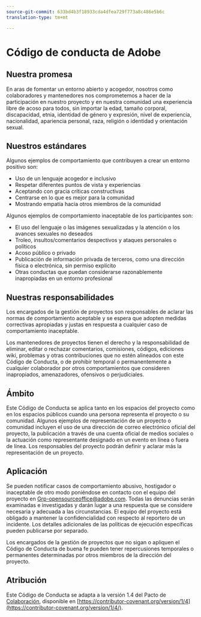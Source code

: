 ```yaml
---
source-git-commit: 633bd4b3f18933cda4dfea729f773a8c486e5b6c
translation-type: tm+mt

---
```

# Código de conducta de Adobe

## Nuestra promesa

En aras de fomentar un entorno abierto y acogedor, nosotros como colaboradores y mantenedores nos comprometemos a hacer de la participación en nuestro proyecto y en nuestra comunidad una experiencia libre de acoso para todos, sin importar la edad, tamaño corporal, discapacidad, etnia, identidad de género y expresión, nivel de experiencia, nacionalidad, apariencia personal, raza, religión o identidad y orientación sexual.

## Nuestros estándares

Algunos ejemplos de comportamiento que contribuyen a crear un entorno positivo son:

* Uso de un lenguaje acogedor e inclusivo
* Respetar diferentes puntos de vista y experiencias
* Aceptando con gracia críticas constructivas
* Centrarse en lo que es mejor para la comunidad
* Mostrando empatía hacia otros miembros de la comunidad

Algunos ejemplos de comportamiento inaceptable de los participantes son:

* El uso del lenguaje o las imágenes sexualizadas y la atención o los avances sexuales no deseados
* Troleo, insultos/comentarios despectivos y ataques personales o políticos
* Acoso público o privado
* Publicación de información privada de terceros, como una dirección física o electrónica, sin permiso explícito
* Otras conductas que puedan considerarse razonablemente inapropiadas en un entorno profesional

## Nuestras responsabilidades

Los encargados de la gestión de proyectos son responsables de aclarar las normas de comportamiento aceptable y se espera que adopten medidas correctivas apropiadas y justas en respuesta a cualquier caso de comportamiento inaceptable.

Los mantenedores de proyectos tienen el derecho y la responsabilidad de eliminar, editar o rechazar comentarios, comisiones, códigos, ediciones wiki, problemas y otras contribuciones que no estén alineados con este Código de Conducta, o de prohibir temporal o permanentemente a cualquier colaborador por otros comportamientos que consideren inapropiados, amenazadores, ofensivos o perjudiciales.

## Ámbito

Este Código de Conducta se aplica tanto en los espacios del proyecto como en los espacios públicos cuando una persona representa el proyecto o su comunidad. Algunos ejemplos de representación de un proyecto o comunidad incluyen el uso de una dirección de correo electrónico oficial del proyecto, la publicación a través de una cuenta oficial de medios sociales o la actuación como representante designado en un evento en línea o fuera de línea. Los responsables del proyecto podrán definir y aclarar más la representación de un proyecto.

## Aplicación

Se pueden notificar casos de comportamiento abusivo, hostigador o inaceptable de otro modo poniéndose en contacto con el equipo del proyecto en Grp-opensourceoffice@adobe.com. Todas las denuncias serán examinadas e investigadas y darán lugar a una respuesta que se considere necesaria y adecuada a las circunstancias. El equipo del proyecto está obligado a mantener la confidencialidad con respecto al reportero de un incidente. Los detalles adicionales de las políticas de ejecución específicas pueden publicarse por separado.

Los encargados de la gestión de proyectos que no sigan o apliquen el Código de Conducta de buena fe pueden tener repercusiones temporales o permanentes determinadas por otros miembros de la dirección del proyecto.

## Atribución

Este Código de Conducta se adapta a la versión 1.4 del Pacto de [Colaboración](https://contributor-covenant.org), disponible en [https://contributor-covenant.org/version/1/4](https://contributor-covenant.org/version/1/4/).
